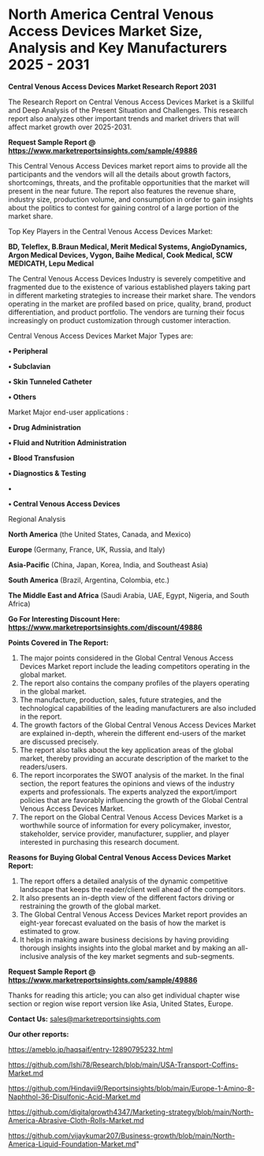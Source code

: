 # North America Central Venous Access Devices Market Size, Analysis and Key Manufacturers 2025 - 2031

<strong>Central Venous Access Devices Market Research Report 2031</strong>

The Research Report on Central Venous Access Devices Market is a Skillful and Deep Analysis of the Present Situation and Challenges. This research report also analyzes other important trends and market drivers that will affect market growth over 2025-2031.

<strong>Request Sample Report @ <a href=https://www.marketreportsinsights.com/sample/49886>https://www.marketreportsinsights.com/sample/49886</a></strong>

This Central Venous Access Devices market report aims to provide all the participants and the vendors will all the details about growth factors, shortcomings, threats, and the profitable opportunities that the market will present in the near future. The report also features the revenue share, industry size, production volume, and consumption in order to gain insights about the politics to contest for gaining control of a large portion of the market share.

Top Key Players in the Central Venous Access Devices Market:

<strong>BD, Teleflex, B.Braun Medical, Merit Medical Systems, AngioDynamics, Argon Medical Devices, Vygon, Baihe Medical, Cook Medical, SCW MEDICATH, Lepu Medical</strong>

The Central Venous Access Devices Industry is severely competitive and fragmented due to the existence of various established players taking part in different marketing strategies to increase their market share. The vendors operating in the market are profiled based on price, quality, brand, product differentiation, and product portfolio. The vendors are turning their focus increasingly on product customization through customer interaction.

Central Venous Access Devices Market Major Types are:

<strong>•  Peripheral

•  Subclavian

•  Skin Tunneled Catheter

•  Others</strong>

Market Major end-user applications :

<strong>•  Drug Administration

•  Fluid and Nutrition Administration

•  Blood Transfusion

•  Diagnostics & Testing

•  

•  Central Venous Access Devices</strong>

Regional Analysis

</u><strong><b>North America</b></strong> (the United States, Canada, and Mexico)

<strong><b>Europe </b></strong>(Germany, France, UK, Russia, and Italy)

<strong><b>Asia-Pacific</b></strong> (China, Japan, Korea, India, and Southeast Asia)

<strong><b>South America</b></strong> (Brazil, Argentina, Colombia, etc.)

<strong><b>The Middle East and Africa</b></strong> (Saudi Arabia, UAE, Egypt, Nigeria, and South Africa)

<strong>Go For Interesting Discount Here: <a href=https://www.marketreportsinsights.com/discount/49886>https://www.marketreportsinsights.com/discount/49886</a></strong>

<strong>Points Covered in The Report:</strong>
<ol>
  <li>The major points considered in the Global Central Venous Access Devices Market report include the leading competitors operating in the global market.</li>
  <li>The report also contains the company profiles of the players operating in the global market.</li>
  <li>The manufacture, production, sales, future strategies, and the technological capabilities of the leading manufacturers are also included in the report.</li>
  <li>The growth factors of the Global Central Venous Access Devices Market are explained in-depth, wherein the different end-users of the market are discussed precisely.</li>
  <li>The report also talks about the key application areas of the global market, thereby providing an accurate description of the market to the readers/users.</li>
  <li>The report incorporates the SWOT analysis of the market. In the final section, the report features the opinions and views of the industry experts and professionals. The experts analyzed the export/import policies that are favorably influencing the growth of the Global Central Venous Access Devices Market.</li>
  <li>The report on the Global Central Venous Access Devices Market is a worthwhile source of information for every policymaker, investor, stakeholder, service provider, manufacturer, supplier, and player interested in purchasing this research document.</li>
</ol>
<strong>Reasons for Buying Global Central Venous Access Devices Market Report:</strong>

<ol>
  <li>The report offers a detailed analysis of the dynamic competitive landscape that keeps the reader/client well ahead of the competitors.</li>
  <li>It also presents an in-depth view of the different factors driving or restraining the growth of the global market.</li>
  <li>The Global Central Venous Access Devices Market report provides an eight-year forecast evaluated on the basis of how the market is estimated to grow.</li>
  <li>It helps in making aware business decisions by having providing thorough insights insights into the global market and by making an all-inclusive analysis of the key market segments and sub-segments.</li>
</ol>
<strong>Request Sample Report @ <a href=https://www.marketreportsinsights.com/sample/49886>https://www.marketreportsinsights.com/sample/49886</a></strong>


Thanks for reading this article; you can also get individual chapter wise section or region wise report version like Asia, United States, Europe.

<strong>Contact Us:</strong>
sales@marketreportsinsights.com

<strong>Our other reports:</strong>

<a href=https://ameblo.jp/haqsaif/entry-12890795232.html>https://ameblo.jp/haqsaif/entry-12890795232.html</a>

<a href=https://github.com/Ishi78/Research/blob/main/USA-Transport-Coffins-Market.md>https://github.com/Ishi78/Research/blob/main/USA-Transport-Coffins-Market.md</a>

<a href=https://github.com/Hindavii9/Reportsinsights/blob/main/Europe-1-Amino-8-Naphthol-36-Disulfonic-Acid-Market.md>https://github.com/Hindavii9/Reportsinsights/blob/main/Europe-1-Amino-8-Naphthol-36-Disulfonic-Acid-Market.md</a>

<a href=https://github.com/digitalgrowth4347/Marketing-strategy/blob/main/North-America-Abrasive-Cloth-Rolls-Market.md>https://github.com/digitalgrowth4347/Marketing-strategy/blob/main/North-America-Abrasive-Cloth-Rolls-Market.md</a>

<a href=https://github.com/vijaykumar207/Business-growth/blob/main/North-America-Liquid-Foundation-Market.md>https://github.com/vijaykumar207/Business-growth/blob/main/North-America-Liquid-Foundation-Market.md</a>"
